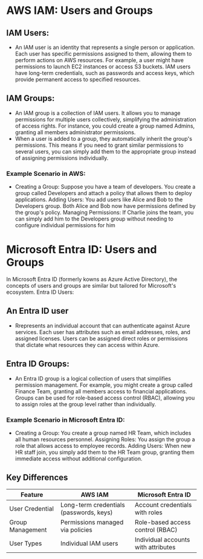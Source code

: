 


# AWS IAM: Users and Groups
## IAM Users:
*  An IAM user is an identity that represents a single person or application. Each user has specific permissions assigned to them, allowing them to perform actions on AWS resources. For example, a user might have permissions to launch EC2 instances or access S3 buckets.
    IAM users have long-term credentials, such as passwords and access keys, which provide permanent access to specified resources. 
## IAM Groups:
*  An IAM group is a collection of IAM users. It allows you to manage permissions for multiple users collectively, simplifying the administration of access rights. For instance, you could create a group named Admins, granting all members administrator permissions.
*  When a user is added to a group, they automatically inherit the group's permissions. This means if you need to grant similar permissions to several users, you can simply add them to the appropriate group instead of assigning permissions individually.
### Example Scenario in AWS:
*  Creating a Group: Suppose you have a team of developers. You create a group called Developers and attach a policy that allows them to deploy applications.
    Adding Users: You add users like Alice and Bob to the Developers group. Both Alice and Bob now have permissions defined by the group's policy.
    Managing Permissions: If Charlie joins the team, you can simply add him to the Developers group without needing to configure individual permissions for him 
# Microsoft Entra ID: Users and Groups
In Microsoft Entra ID (formerly kowns as Azure Active Directory), the concepts of users and groups are similar but tailored for Microsoft's ecosystem. Entra ID Users:
## An Entra ID user
*  Rrepresents an individual account that can authenticate against Azure services. Each user has attributes such as email addresses, roles, and assigned licenses.
    Users can be assigned direct roles or permissions that dictate what resources they can access within Azure.
## Entra ID Groups:
*  An Entra ID group is a logical collection of users that simplifies permission management. For example, you might create a group called Finance Team, granting all members access to financial applications.
    Groups can be used for role-based access control (RBAC), allowing you to assign roles at the group level rather than individually.
### Example Scenario in Microsoft Entra ID:

*  Creating a Group: You create a group named HR Team, which includes all human resources personnel.
    Assigning Roles: You assign the group a role that allows access to employee records.
    Adding Users: When new HR staff join, you simply add them to the HR Team group, granting them immediate access without additional configuration.
## Key Differences

|Feature|	AWS IAM	|Microsoft Entra ID|
| ----------- | ----------- | ----------- |
|User Credential	|Long-term credentials (passwords, keys)	|Account credentials with roles|
|Group Management	|Permissions managed via policies	|Role-based access control (RBAC)|
|User Types| Individual IAM users|	Individual accounts with attributes|
